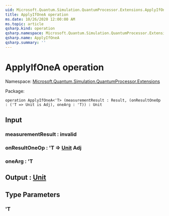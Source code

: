 ```yaml
---
uid: Microsoft.Quantum.Simulation.QuantumProcessor.Extensions.ApplyIfOneA
title: ApplyIfOneA operation
ms.date: 10/26/2020 12:00:00 AM
ms.topic: article
qsharp.kind: operation
qsharp.namespace: Microsoft.Quantum.Simulation.QuantumProcessor.Extensions
qsharp.name: ApplyIfOneA
qsharp.summary: ''
---
```


# ApplyIfOneA operation

Namespace: [Microsoft.Quantum.Simulation.QuantumProcessor.Extensions](xref:Microsoft.Quantum.Simulation.QuantumProcessor.Extensions)

Package: [](https://nuget.org/packages/)




```qsharp
operation ApplyIfOneA<'T> (measurementResult : Result, (onResultOneOp : ('T => Unit is Adj), oneArg : 'T)) : Unit
```


## Input

### measurementResult : __invalid<Result>__




### onResultOneOp : 'T => [Unit](xref:microsoft.quantum.lang-ref.unit) Adj




### oneArg : 'T





## Output : [Unit](xref:microsoft.quantum.lang-ref.unit)



## Type Parameters

### 'T

